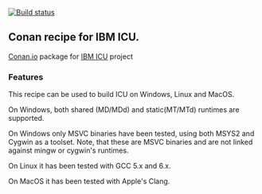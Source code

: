 [![Build status](https://ci.appveyor.com/api/projects/status/mm27s515gpx3io09?svg=true)](https://ci.appveyor.com/project/sigmoidal/conan-icu)

## Conan recipe for IBM ICU.

[Conan.io](https://conan.io) package for [IBM ICU](http://icu-project.org) project

### Features

This recipe can be used to build ICU on Windows, Linux and MacOS.

On Windows, both shared (MD/MDd) and static(MT/MTd) runtimes are supported.

On Windows only MSVC binaries have been tested, using both MSYS2 and Cygwin as a toolset. Note, that these are MSVC binaries and are not linked against mingw or cygwin's runtimes.

On Linux it has been tested with GCC 5.x and 6.x.

On MacOS it has been tested with Apple's Clang.
